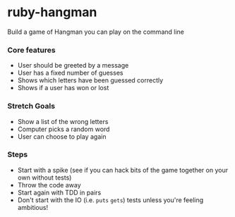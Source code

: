 # ruby-hangman

Build a game of Hangman you can play on the command line

### Core features ###

- User should be greeted by a message
- User has a fixed number of guesses
- Shows which letters have been guessed correctly
- Shows if a user has won or lost

### Stretch Goals ###

- Show a list of the wrong letters
- Computer picks a random word
- User can choose to play again

### Steps ###

- Start with a spike (see if you can hack bits of the game together on your own without tests)
- Throw the code away
- Start again with TDD in pairs
- Don't start with the IO (i.e. `puts` `gets`) tests unless you're feeling ambitious!

